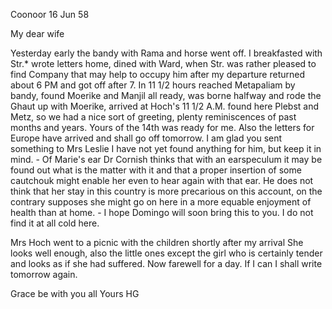  Coonoor 16 Jun 58

My dear wife

Yesterday early the bandy with Rama and horse went off. I breakfasted with Str.<obel>* wrote letters home, dined with Ward, when Str. was rather pleased to find Company that may help to occupy him after my departure returned about 6 PM and got off after 7. In 11 1/2 hours reached Metapaliam by bandy, found Moerike and Manjil all ready, was borne halfway and rode the Ghaut up with Moerike, arrived at Hoch's 11 1/2 A.M. found here Plebst and Metz, so we had a nice sort of greeting, plenty reminiscences of past months and years. Yours of the 14th was ready for me. Also the letters for Europe have arrived and shall go off tomorrow. I am glad you sent something to Mrs Leslie I have not yet found anything for him, but keep it in mind. - Of Marie's ear Dr Cornish thinks that with an earspeculum it may be found out what is the matter with it and that a proper insertion of some cautchouk might enable her even to hear again with that ear. He does not think that her stay in this country is more precarious on this account, on the contrary supposes she might go on here in a more equable enjoyment of health than at home. - I hope Domingo will soon bring this to you. I do not find it at all cold here.

Mrs Hoch went to a picnic with the children shortly after my arrival She looks well enough, also the little ones except the girl who is certainly tender and looks as if she had suffered. Now farewell for a day. If I can I shall write tomorrow again.

Grace be with you all
 Yours HG

